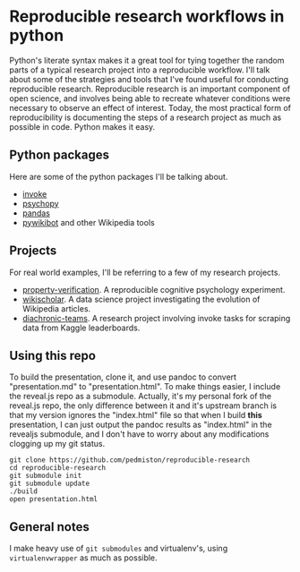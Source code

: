 # Reproducible research workflows in python

Python's literate syntax makes it a great tool for tying together the random parts of a typical research project into a reproducible workflow. I'll talk about some of the strategies and tools that I've found useful for conducting reproducible research. Reproducible research is an important component of open science, and involves being able to recreate whatever conditions were necessary to observe an effect of interest. Today, the most practical form of reproducibility is documenting the steps of a research project as much as possible in code. Python makes it easy.

## Python packages

Here are some of the python packages I'll be talking about.

- [invoke](http://www.pyinvoke.org/)
- [psychopy](http://www.psychopy.org/)
- [pandas](http://pandas.pydata.org/)
- [pywikibot](https://www.mediawiki.org/wiki/Manual:Pywikibot) and other Wikipedia tools

## Projects

For real world examples, I'll be referring to a few of my research projects.

- [property-verification](https://github.com/lupyanlab/property-verification/). A reproducible cognitive psychology experiment.
- [wikischolar](https://github.com/evoapps/wikischolar/). A data science project investigating the evolution of Wikipedia articles.
- [diachronic-teams](https://github.com/pedmiston/diachronic-teams/). A research project involving invoke tasks for scraping data from Kaggle leaderboards.

## Using this repo

To build the presentation, clone it, and use pandoc to convert "presentation.md" to "presentation.html". To make things easier, I include the reveal.js
repo as a submodule. Actually, it's my personal fork of the reveal.js repo, the only difference between it and it's upstream branch is that my version ignores the "index.html" file so that when I build **this** presentation, I can just output the pandoc results as "index.html" in the revealjs submodule, and I don't have to worry about any modifications clogging up my git status.

    git clone https://github.com/pedmiston/reproducible-research
    cd reproducible-research
    git submodule init
    git submodule update
    ./build
    open presentation.html

## General notes

I make heavy use of `git submodules` and virtualenv's, using `virtualenvwrapper` as much as possible.
